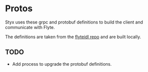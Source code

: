 # Protos

Styx uses these grpc and protobuf definitions to build the client and communicate with Flyte.

The definitions are taken from the [flyteidl repo](https://github.com/lyft/flyteidl/tree/master/protos/flyteidl) and are built locally.

## TODO
- Add process to upgrade the protobuf definitions.